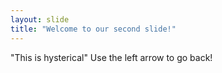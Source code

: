 ```yaml
---
layout: slide
title: "Welcome to our second slide!"
---
```

"This is hysterical"
Use the left arrow to go back!
